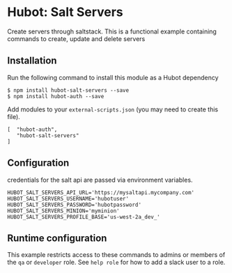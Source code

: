 # Hubot: Salt Servers

Create servers through saltstack.  This is a functional example containing
commands to create, update and delete servers

## Installation

Run the following command to install this module as a Hubot dependency

```
$ npm install hubot-salt-servers --save
$ npm install hubot-auth --save
```

Add modules to your `external-scripts.json` (you may need to create this file).

```
[  "hubot-auth",
   "hubot-salt-servers"
]
```

## Configuration

credentials for the salt api are passed via environment variables.

```
HUBOT_SALT_SERVERS_API_URL='https://mysaltapi.mycompany.com'
HUBOT_SALT_SERVERS_USERNAME='hubotuser'
HUBOT_SALT_SERVERS_PASSWORD='hubotpassword'
HUBOT_SALT_SERVERS_MINION='myminion'
HUBOT_SALT_SERVERS_PROFILE_BASE='us-west-2a_dev_'

```

## Runtime configuration

This example restricts access to these commands to admins or members of the `qa`
or `developer` role.  See `help role` for how to add a slack user to a role.
